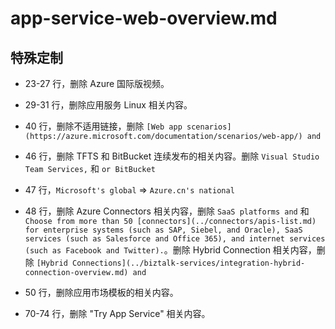 # app-service-web-overview.md

## 特殊定制

* 23-27 行，删除 Azure 国际版视频。

* 29-31 行，删除应用服务 Linux 相关内容。

* 40 行，删除不适用链接，删除 `[Web app scenarios](https://azure.microsoft.com/documentation/scenarios/web-app/) and`

* 46 行，删除 TFTS 和 BitBucket 连续发布的相关内容。删除 `Visual Studio Team Services,` 和 `or BitBucket`

* 47 行，`Microsoft's global` => `Azure.cn's national`

* 48 行，删除 Azure Connectors 相关内容，删除 `SaaS platforms and` 和 `Choose from more than 50 [connectors](../connectors/apis-list.md) for enterprise systems (such as SAP, Siebel, and Oracle), SaaS services (such as Salesforce and Office 365), and internet services (such as Facebook and Twitter).`。删除 Hybrid Connection 相关内容，删除 `[Hybrid Connections](../biztalk-services/integration-hybrid-connection-overview.md) and`

* 50 行，删除应用市场模板的相关内容。

* 70-74 行，删除 "Try App Service" 相关内容。